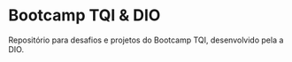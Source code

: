 # Bootcamp TQI & DIO
Repositório para desafios e projetos do Bootcamp TQI, desenvolvido pela a DIO.
